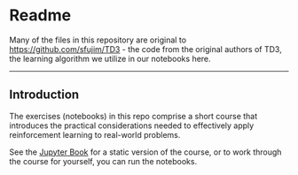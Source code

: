 # Readme

Many of the files in this repository are original to https://github.com/sfujim/TD3 - the code from the original authors of TD3, the learning algorithm we utilize in our notebooks here.

----------------

## Introduction
The exercises (notebooks) in this repo comprise a short course that introduces the practical considerations needed to effectively apply reinforcement learning to real-world problems.

See the [Jupyter Book](Jupyter_Book/index.html) for a static version of the course, or to work through the course for yourself, you can run the notebooks. 
